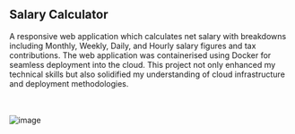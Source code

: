 <h2>Salary Calculator</h2>

A responsive web application which calculates net salary with breakdowns including Monthly,
Weekly, Daily, and Hourly salary figures and tax contributions. The web application was
containerised using Docker for seamless deployment into the cloud. This project not only enhanced
my technical skills but also solidified my understanding of cloud infrastructure and deployment
methodologies.
<br><br><br>


![image](https://github.com/hajrahahmed/SalaryCalculator/assets/157126109/72590524-6436-4db0-84a5-e7845c2c7229)
